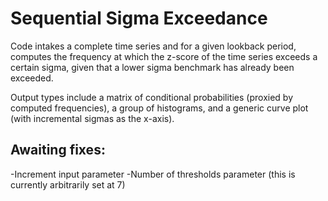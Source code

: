 # Sequential Sigma Exceedance

Code intakes a complete time series and for a given lookback period, computes the frequency at which the z-score of the time series exceeds a certain sigma, given that a lower sigma benchmark has already been exceeded. 

Output types include a matrix of conditional probabilities (proxied by computed frequencies), a group of histograms, and a generic curve plot (with incremental sigmas as the x-axis). 

## Awaiting fixes:

-Increment input parameter
-Number of thresholds parameter (this is currently arbitrarily set at 7)


